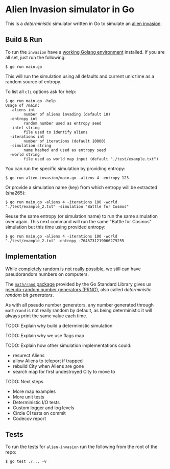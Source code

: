 # Alien Invasion simulator in Go

This is a _deterministic_ simulator written in Go to simulate an [alien invasion](./CHALLENGE.md).

## Build & Run

To run the `invasion` have a [working Golang environment](https://golang.org/doc/install) installed. If you are all set, just run the following:

```
$ go run main.go
```
This will run the simulation using all defaults and current unix time as a random source of entropy.

To list all `cli` options ask for help:
```
$ go run main.go -help
Usage of /main:
  -aliens int
        number of aliens invading (default 10)
  -entropy int
        random number used as entropy seed
  -intel string
        file used to identify aliens
  -iterations int
        number of iterations (default 10000)
  -simulation string
        name hashed and used as entropy seed
  -world string
        file used as world map input (default "./test/example.txt")
```

You can run the specific simulation by providing entropy:

```
$ go run alien-invasion/main.go -aliens 4 -entropy 123
```

Or provide a simulation name (key) from which entropy will be extracted (sha265):

```
$ go run main.go -aliens 4 -iterations 100 -world "./test/example_2.txt" -simulation "Battle for Cosmos"
```

Reuse the same entropy (or simulation name) to run the same simulation over again. This next command will run the same "Battle for Cosmos" simulation but this time using provided entropy:

```
$ go run main.go -aliens 4 -iterations 100 -world "./test/example_2.txt" -entropy -7645731219066279255
```

## Implementation

While [completely random is not really possible](https://www.youtube.com/watch?v=sMb00lz-IfE), we still can have pseudorandom numbers on computers.

The [`math/rand` package](https://golang.org/pkg/math/rand/) provided by the Go Standard Library gives us [pseudo-random number generators (PRNG)](https://en.wikipedia.org/wiki/Pseudorandom_number_generator), also called _deterministic random bit generators_.

As with all pseudo number generators, any number generated through `math/rand` is not really random by default, as being deterministic it will always print the same value each time.

TODO: Explain why build a deterministic simulation

TODO: Explain why we use flags map

TODO: Explain how other simulation implementations could:
- resurect Aliens
- allow Aliens to teleport if trapped
- rebuild City when Aliens are gone
- search map for first undestroyed City to move to

TODO: Next steps
- More map examples
- More unit tests
- Deterministic I/O tests
- Custom logger and log levels
- Circle CI tests on commit
- Codecov report

## Tests

To run the tests for `alien-invasion` run the following from the root of the repo:

```
$ go test ./... -v
```
